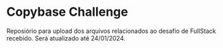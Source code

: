 # Copybase Challenge

Reposiório para upload dos arquivos relacionados ao desafio de FullStack recebido. Será atualizado até 24/01/2024.